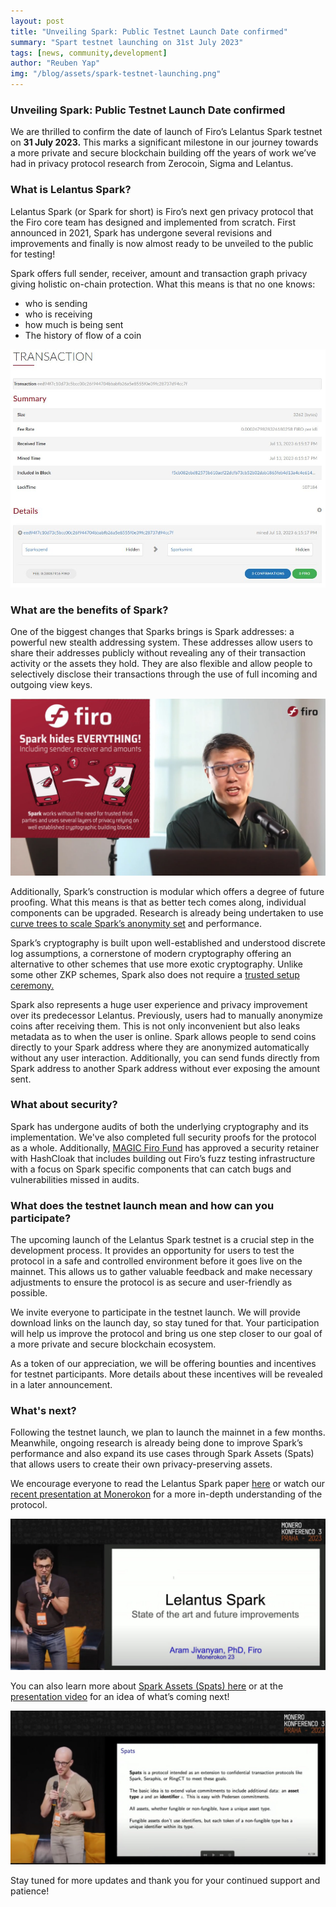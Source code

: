 ```yaml
--- 
layout: post 
title: "Unveiling Spark: Public Testnet Launch Date confirmed" 
summary: "Spart testnet launching on 31st July 2023"
tags: [news, community,development] 
author: "Reuben Yap" 
img: "/blog/assets/spark-testnet-launching.png"
--- 
```


### Unveiling Spark: Public Testnet Launch Date confirmed

We are thrilled to confirm the date of launch of Firo’s Lelantus Spark testnet on **31 July 2023.** This marks a significant milestone in our journey towards a more private and secure blockchain building off the years of work we’ve had in privacy protocol research from Zerocoin, Sigma and Lelantus.

### What is Lelantus Spark?

Lelantus Spark (or Spark for short) is Firo’s next gen privacy protocol that the Firo core team has designed and implemented from scratch. First announced in 2021, Spark has undergone several revisions and improvements and finally is now almost ready to be unveiled to the public for testing!

Spark offers full sender, receiver, amount and transaction graph privacy giving holistic on-chain protection. What this means is that no one knows:
* who is sending
* who is receiving
* how much is being sent
* The history of flow of a coin 

![](/img/spark-testnet-explorer.jpg)

### What are the benefits of Spark?

One of the biggest changes that Sparks brings is Spark addresses: a powerful new stealth addressing system. These addresses allow users to share their addresses publicly without revealing any of their transaction activity or the assets they hold. They are also flexible and allow people to selectively disclose their transactions through the use of full incoming and outgoing view keys.

[![](/img/sparkaddressYT.jpg)](https://www.youtube.com/watch?v=aBh8nUTiy_A)

Additionally, Spark’s construction is modular which offers a degree of future proofing. What this means is that as better tech comes along, individual components can be upgraded. Research is already being undertaken to use [curve trees to scale Spark’s anonymity set](https://magicgrants.org/Aram-Jivanyan-to-Research-Firo-Curves/) and performance.

Spark’s cryptography is built upon well-established and understood discrete log assumptions, a cornerstone of modern cryptography offering an alternative to other schemes that use more exotic cryptography. Unlike some other ZKP schemes, Spark also does not require a [trusted setup ceremony.](https://a16zcrypto.com/posts/article/on-chain-trusted-setup-ceremony/)

Spark also represents a huge user experience and privacy improvement over its predecessor Lelantus. Previously, users had to manually anonymize coins after receiving them. This is not only inconvenient but also leaks metadata as to when the user is online. Spark allows people to send coins directly to your Spark address where they are anonymized automatically without any user interaction. Additionally, you can send funds directly from Spark address to another Spark address without ever exposing the amount sent.

### What about security?

Spark has undergone audits of both the underlying cryptography and its implementation. We've also completed full security proofs for the protocol as a whole. Additionally, [MAGIC Firo Fund](https://magicgrants.org/funds/) has approved a security retainer with HashCloak that includes building out Firo’s fuzz testing infrastructure with a focus on Spark specific components that can catch bugs and vulnerabilities missed in audits.

### What does the testnet launch mean and how can you participate?

The upcoming launch of the Lelantus Spark testnet is a crucial step in the development process. It provides an opportunity for users to test the protocol in a safe and controlled environment before it goes live on the mainnet. This allows us to gather valuable feedback and make necessary adjustments to ensure the protocol is as secure and user-friendly as possible.

We invite everyone to participate in the testnet launch. We will provide download links on the launch day, so stay tuned for that. Your participation will help us improve the protocol and bring us one step closer to our goal of a more private and secure blockchain ecosystem.

As a token of our appreciation, we will be offering bounties and incentives for testnet participants. More details about these incentives will be revealed in a later announcement.

### What's next?

Following the testnet launch, we plan to launch the mainnet in a few months. Meanwhile, ongoing research is already being done to improve Spark’s performance and also expand its use cases through Spark Assets (Spats) that allows users to create their own privacy-preserving assets.

We encourage everyone to read the Lelantus Spark paper [here](https://eprint.iacr.org/2021/1173) or watch our [recent presentation at Monerokon](https://youtu.be/Tjh9yjnogpQ) for a more in-depth understanding of the protocol.

[![](/img/aram-lelantusspark-monerokon.jpg)](https://www.youtube.com/watch?v=Tjh9yjnogpQ)

You can also learn more about [Spark Assets (Spats) here](https://firo.org/2022/03/07/spats-confidential-assets-lelantus-spark.html) or at the [presentation video](https://youtu.be/thjykhNW1Nk) for an idea of what’s coming next!

[![](/img/aaron-spats-monerokon.jpg)](https://www.youtube.com/watch?v=thjykhNW1Nk)

Stay tuned for more updates and thank you for your continued support and patience!

